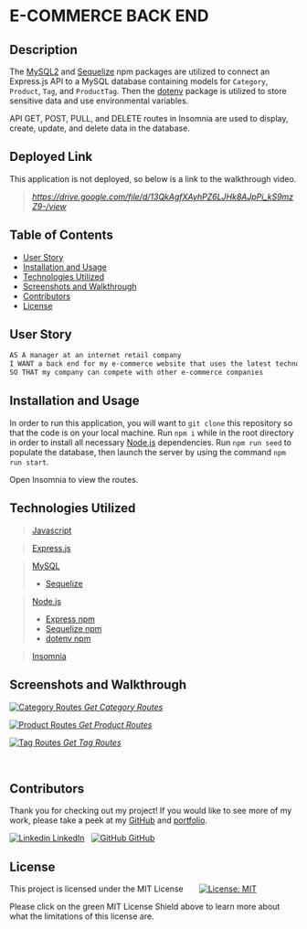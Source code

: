 
# E-COMMERCE BACK END

## Description

The [MySQL2](https://www.npmjs.com/package/mysql2) and [Sequelize](https://www.npmjs.com/package/sequelize) npm packages are utilized to connect an Express.js API to a MySQL database containing models for `Category`, `Product`, `Tag`, and `ProductTag`. Then the [dotenv](https://www.npmjs.com/package/dotenv) package is utilized to store sensitive data and use environmental variables.  

API GET, POST, PULL, and DELETE routes in Insomnia are used to display, create, update, and delete data in the database.


## Deployed Link

This application is not deployed, so below is a link to the walkthrough video.
> *https://drive.google.com/file/d/13QkAgfXAyhPZ6LJHk8AJpPi_kS9mzZ9-/view*


## Table of Contents

- [User Story](#user-story)
- [Installation and Usage](#installation-and-usage)
- [Technologies Utilized](#technologies-utilized)
- [Screenshots and Walkthrough](#screenshots-and-walkthrough)
- [Contributors](#contributors)
- [License](#license)


## User Story

```md
AS A manager at an internet retail company
I WANT a back end for my e-commerce website that uses the latest technologies
SO THAT my company can compete with other e-commerce companies
```


## Installation and Usage

In order to run this application, you will want to `git clone` this repository so that the code is on your local machine. Run `npm i` while in the root directory in order to install all necessary [Node.js](https://nodejs.org/en/) dependencies. Run `npm run seed` to populate the database, then launch the server by using the command `npm run start`.

Open Insomnia to view the routes.


## Technologies Utilized

> [Javascript](https://www.javascript.com/)

> [Express.js](https://expressjs.com/)

> [MySQL](https://www.mysql.com/)
> - [Sequelize](https://sequelize.org/)

> [Node.js](https://nodejs.org/en/)
> - [Express npm](https://www.npmjs.com/package/express)
> - [Sequelize npm](https://www.npmjs.com/package/sequelize)
> - [dotenv npm](https://www.npmjs.com/package/dotenv)

> [Insomnia](https://docs.insomnia.rest/insomnia/get-started)


## Screenshots and Walkthrough

<a href="https://drive.google.com/file/d/13QkAgfXAyhPZ6LJHk8AJpPi_kS9mzZ9-/view">

![Category Routes](path-placeholder)
*Get Category Routes*
</br>

![Product Routes](path-placeholder)
*Get Product Routes*
</br>

![Tag Routes](path-placeholder)
*Get Tag Routes*
</br>

<a>
</br>

## Contributors

Thank you for checking out my project! If you would like to see more of my work, please take a peek at my [GitHub](https://github.com/anitachengalva/) and [portfolio](http://anitachengalva.github.io/portfolio).

[![Linkedin](https://i.stack.imgur.com/gVE0j.png) LinkedIn](https://www.linkedin.com/anitachengalva)
&nbsp;
[![GitHub](https://i.stack.imgur.com/tskMh.png) GitHub](https://github.com/anitachengalva)


## License

This project is licensed under the MIT License &nbsp; &nbsp; &nbsp; [![License: MIT](https://img.shields.io/badge/License-MIT-green.svg)](https://choosealicense.com/licenses/mit/)

Please click on the green MIT License Shield above to learn more about what the limitations of this license are.